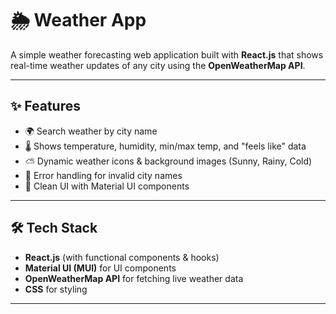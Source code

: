 # 🌦️ Weather App  

A simple weather forecasting web application built with **React.js** that shows real-time weather updates of any city using the **OpenWeatherMap API**.  

---

## ✨ Features  
- 🌍 Search weather by city name  
- 🌡️ Shows temperature, humidity, min/max temp, and "feels like" data  
- ⛅ Dynamic weather icons & background images (Sunny, Rainy, Cold)  
- 🚫 Error handling for invalid city names  
- 🎨 Clean UI with Material UI components  

---

## 🛠️ Tech Stack  
- **React.js** (with functional components & hooks)  
- **Material UI (MUI)** for UI components  
- **OpenWeatherMap API** for fetching live weather data  
- **CSS** for styling  

---

